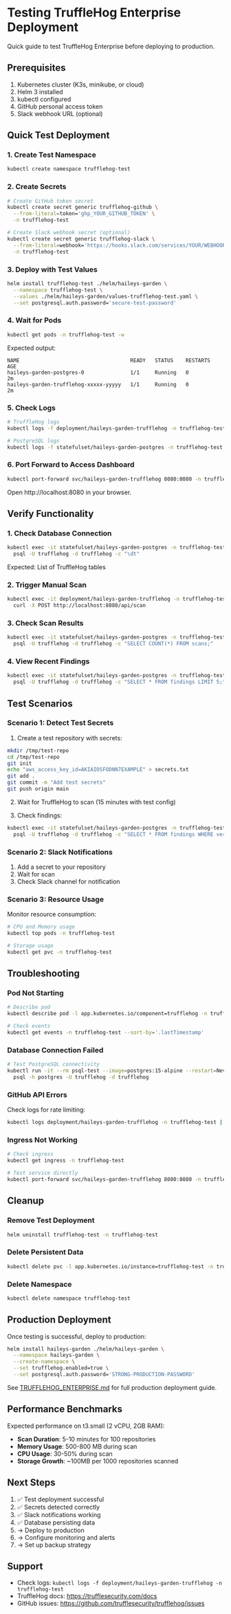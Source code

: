 # Testing TruffleHog Enterprise Deployment

Quick guide to test TruffleHog Enterprise before deploying to production.

## Prerequisites

1. Kubernetes cluster (K3s, minikube, or cloud)
2. Helm 3 installed
3. kubectl configured
4. GitHub personal access token
5. Slack webhook URL (optional)

## Quick Test Deployment

### 1. Create Test Namespace

```bash
kubectl create namespace trufflehog-test
```

### 2. Create Secrets

```bash
# Create GitHub token secret
kubectl create secret generic trufflehog-github \
  --from-literal=token='ghp_YOUR_GITHUB_TOKEN' \
  -n trufflehog-test

# Create Slack webhook secret (optional)
kubectl create secret generic trufflehog-slack \
  --from-literal=webhook='https://hooks.slack.com/services/YOUR/WEBHOOK/URL' \
  -n trufflehog-test
```

### 3. Deploy with Test Values

```bash
helm install trufflehog-test ./helm/haileys-garden \
  --namespace trufflehog-test \
  --values ./helm/haileys-garden/values-trufflehog-test.yaml \
  --set postgresql.auth.password='secure-test-password'
```

### 4. Wait for Pods

```bash
kubectl get pods -n trufflehog-test -w
```

Expected output:
```
NAME                                    READY   STATUS    RESTARTS   AGE
haileys-garden-postgres-0               1/1     Running   0          2m
haileys-garden-trufflehog-xxxxx-yyyyy   1/1     Running   0          2m
```

### 5. Check Logs

```bash
# TruffleHog logs
kubectl logs -f deployment/haileys-garden-trufflehog -n trufflehog-test

# PostgreSQL logs
kubectl logs -f statefulset/haileys-garden-postgres -n trufflehog-test
```

### 6. Port Forward to Access Dashboard

```bash
kubectl port-forward svc/haileys-garden-trufflehog 8080:8080 -n trufflehog-test
```

Open http://localhost:8080 in your browser.

## Verify Functionality

### 1. Check Database Connection

```bash
kubectl exec -it statefulset/haileys-garden-postgres -n trufflehog-test -- \
  psql -U trufflehog -d trufflehog -c "\dt"
```

Expected: List of TruffleHog tables

### 2. Trigger Manual Scan

```bash
kubectl exec -it deployment/haileys-garden-trufflehog -n trufflehog-test -- \
  curl -X POST http://localhost:8080/api/scan
```

### 3. Check Scan Results

```bash
kubectl exec -it statefulset/haileys-garden-postgres -n trufflehog-test -- \
  psql -U trufflehog -d trufflehog -c "SELECT COUNT(*) FROM scans;"
```

### 4. View Recent Findings

```bash
kubectl exec -it statefulset/haileys-garden-postgres -n trufflehog-test -- \
  psql -U trufflehog -d trufflehog -c "SELECT * FROM findings LIMIT 5;"
```

## Test Scenarios

### Scenario 1: Detect Test Secrets

1. Create a test repository with secrets:
```bash
mkdir /tmp/test-repo
cd /tmp/test-repo
git init
echo "aws_access_key_id=AKIAIOSFODNN7EXAMPLE" > secrets.txt
git add .
git commit -m "Add test secrets"
git push origin main
```

2. Wait for TruffleHog to scan (15 minutes with test config)

3. Check findings:
```bash
kubectl exec -it statefulset/haileys-garden-postgres -n trufflehog-test -- \
  psql -U trufflehog -d trufflehog -c "SELECT * FROM findings WHERE verified=true;"
```

### Scenario 2: Slack Notifications

1. Add a secret to your repository
2. Wait for scan
3. Check Slack channel for notification

### Scenario 3: Resource Usage

Monitor resource consumption:

```bash
# CPU and Memory usage
kubectl top pods -n trufflehog-test

# Storage usage
kubectl get pvc -n trufflehog-test
```

## Troubleshooting

### Pod Not Starting

```bash
# Describe pod
kubectl describe pod -l app.kubernetes.io/component=trufflehog -n trufflehog-test

# Check events
kubectl get events -n trufflehog-test --sort-by='.lastTimestamp'
```

### Database Connection Failed

```bash
# Test PostgreSQL connectivity
kubectl run -it --rm psql-test --image=postgres:15-alpine --restart=Never -n trufflehog-test -- \
  psql -h postgres -U trufflehog -d trufflehog
```

### GitHub API Errors

Check logs for rate limiting:
```bash
kubectl logs deployment/haileys-garden-trufflehog -n trufflehog-test | grep -i "rate limit"
```

### Ingress Not Working

```bash
# Check ingress
kubectl get ingress -n trufflehog-test

# Test service directly
kubectl port-forward svc/haileys-garden-trufflehog 8080:8080 -n trufflehog-test
```

## Cleanup

### Remove Test Deployment

```bash
helm uninstall trufflehog-test -n trufflehog-test
```

### Delete Persistent Data

```bash
kubectl delete pvc -l app.kubernetes.io/instance=trufflehog-test -n trufflehog-test
```

### Delete Namespace

```bash
kubectl delete namespace trufflehog-test
```

## Production Deployment

Once testing is successful, deploy to production:

```bash
helm install haileys-garden ./helm/haileys-garden \
  --namespace haileys-garden \
  --create-namespace \
  --set trufflehog.enabled=true \
  --set postgresql.auth.password='STRONG-PRODUCTION-PASSWORD'
```

See [TRUFFLEHOG_ENTERPRISE.md](TRUFFLEHOG_ENTERPRISE.md) for full production deployment guide.

## Performance Benchmarks

Expected performance on t3.small (2 vCPU, 2GB RAM):

- **Scan Duration**: 5-10 minutes for 100 repositories
- **Memory Usage**: 500-800 MB during scan
- **CPU Usage**: 30-50% during scan
- **Storage Growth**: ~100MB per 1000 repositories scanned

## Next Steps

1. ✅ Test deployment successful
2. ✅ Secrets detected correctly
3. ✅ Slack notifications working
4. ✅ Database persisting data
5. → Deploy to production
6. → Configure monitoring and alerts
7. → Set up backup strategy

## Support

- Check logs: `kubectl logs -f deployment/haileys-garden-trufflehog -n trufflehog-test`
- TruffleHog docs: https://trufflesecurity.com/docs
- GitHub issues: https://github.com/trufflesecurity/trufflehog/issues
